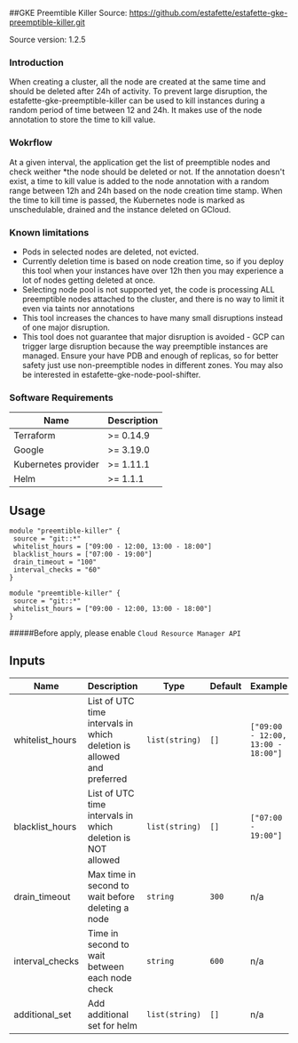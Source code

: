 ##GKE Preemtible Killer
Source: https://github.com/estafette/estafette-gke-preemptible-killer.git

Source version: 1.2.5
### Introduction
When creating a cluster, all the node are created at the same time and should be deleted after 24h of activity. To prevent large disruption, the estafette-gke-preemptible-killer can be used to kill instances during a random period of time between 12 and 24h. It makes use of the node annotation to store the time to kill value.

### Wokrflow
At a given interval, the application get the list of preemptible nodes and check weither *the node should be deleted or not. If the annotation doesn't exist, a time to kill value is added to the node annotation with a random range between 12h and 24h based on the node creation time stamp. When the time to kill time is passed, the Kubernetes node is marked as unschedulable, drained and the instance deleted on GCloud.

### Known limitations

* Pods in selected nodes are deleted, not evicted.
* Currently deletion time is based on node creation time, so if you deploy this tool when your instances have over 12h then you may experience a lot of nodes getting deleted at once.
* Selecting node pool is not supported yet, the code is processing ALL preemptible nodes attached to the cluster, and there is no way to limit it even via taints nor annotations
* This tool increases the chances to have many small disruptions instead of one major disruption.
* This tool does not guarantee that major disruption is avoided - GCP can trigger large disruption because the way preemptible instances are managed. Ensure your have PDB and enough of replicas, so for better safety just use non-preemptible nodes in different zones. You may also be interested in estafette-gke-node-pool-shifter.



### Software Requirements
Name | Description
--- | --- |
Terraform | >= 0.14.9
Google | >= 3.19.0
Kubernetes provider | >= 1.11.1
Helm | >= 1.1.1

## Usage

 ```shell script
module "preemtible-killer" {
  source = "git::*"
  whitelist_hours = ["09:00 - 12:00, 13:00 - 18:00"]
  blacklist_hours = ["07:00 - 19:00"]
  drain_timeout = "100"
  interval_checks = "60"
}
```
 ```shell script
module "preemtible-killer" {
  source = "git::*"
  whitelist_hours = ["09:00 - 12:00, 13:00 - 18:00"]
}
```

#####Before apply, please enable `Cloud Resource Manager API`

## Inputs
Name | Description | Type | Default | Example | Required
--- | --- | --- | --- |--- |--- 
whitelist_hours | List of UTC time intervals in which deletion is allowed and preferred | `list(string)` | `[]` | `["09:00 - 12:00, 13:00 - 18:00"]` | no
blacklist_hours | List of UTC time intervals in which deletion is NOT allowed | `list(string)` | `[]` | `["07:00 - 19:00"]` | no
drain_timeout | Max time in second to wait before deleting a node | `string` | `300` | n/a | no
interval_checks | Time in second to wait between each node check | `string` | `600` | n/a | no
additional_set | Add additional set for helm | `list(string)` | `[]` | n/a | no
